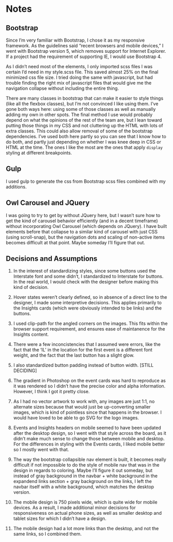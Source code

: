 # Notes

## Bootstrap

Since I’m very familiar with Bootstrap, I chose it as my responsive framework. As the guidelines said “recent browsers and mobile devices,” I went with Bootstrap version 5, which removes support for Internet Explorer. If a project had the requirement of supporting IE, I would use Bootstrap 4.

As I didn’t need most of the elements, I only imported scss files I was certain I’d need in my style.scss file. This saved almost 25% on the final minimized css file size. I tried doing the same with javascript, but had trouble finding the right mix of javascript files that would give me the navigation collapse without including the entire thing.

There are many classes in bootstrap that can make it easier to style things (like all the flexbox classes), but I’m not convinced I like using them. I’ve gone both ways here: using some of those classes as well as manually adding my own in other spots. The final method I use would probably depend on what the opinions of the rest of the team are, but I lean toward putting those things in my CSS and not cluttering up the HTML with lots of extra classes. This could also allow removal of some of the bootstrap dependencies. I’ve used both here partly so you can see that I know how to do both, and partly just depending on whether I was knee deep in CSS or HTML at the time. The ones I like the most are the ones that apply `display` styling at different breakpoints.

## Gulp

I used gulp to generate the css from Bootstrap scss files combined with my additions.

## Owl Carousel and JQuery

I was going to try to get by without JQuery here, but I wasn’t sure how to get the kind of carousel behavior efficiently (and in a decent timeframe) without incorporating Owl Carousel (which depends on JQuery). I have built elements before that collapse to a similar kind of carousel with just CSS (using scroll-snap), but the navigation dots and scaling of non-active items becomes difficult at that point. Maybe someday I’ll figure that out.

## Decisions and Assumptions

1. In the interest of standardizing styles, since some buttons used the Interstate font and some didn’t, I standardized to Interstate for buttons. In the real world, I would check with the designer before making this kind of decision.

2. Hover states weren’t clearly defined, so in absence of a direct line to the designer, I made some interpretive decisions. This applies primarily to the Insights cards (which were obviously intended to be links) and the buttons.

3. I used clip-path for the angled corners on the images. This fits within the browser support requirement, and ensures ease of maintanence for the Insights content.

4. There were a few inconcistencies that I assumed were errors, like the fact that the ‘IL’ in the location for the first event is a different font weight, and the fact that the last button has a slight glow.

5. I also standardized button padding instead of button width. [STILL DECIDING]

6. The gradient in Photoshop on the event cards was hard to reproduce as it was rendered so I didn’t have the precise color and alpha information. However, I think I got it pretty close.

7. As I had no vector artwork to work with, any images are just 1:1, no alternate sizes because that would just be up-converting smaller images, which is kind of pointless since that happens in the browser. I would have loved to be able to go SVG for the logo images.

8. Events and Insights headers on mobile seemed to have been updated after the desktop design, so I went with that style across the board, as it didn’t make much sense to change those between mobile and desktop. For the differences in styling with the Events cards, I liked mobile better so I mostly went with that.

9. The way the bootstrap collapsible nav element is built, it becomes really difficult if not impossible to do the style of mobile nav that was in the design in regards to coloring. Maybe I’ll figure it out someday, but instead of gray background in the navbar + white background in the expandend links section + gray background on the links, I left the navbar itself with a white background, which matches the desktop version.

10. The mobile design is 750 pixels wide, which is quite wide for mobile devices. As a result, I made additional minor decisions for responsiveness on actual phone sizes, as well as smaller desktop and tablet sizes for which I didn’t have a design.

11. The mobile design had a lot more links than the desktop, and not the same links, so I combined them.
